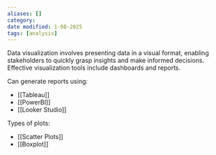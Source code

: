 ```yaml
---
aliases: []
category: 
date modified: 1-08-2025
tags: [analysis]
---
```

Data visualization involves presenting data in a visual format, enabling stakeholders to quickly grasp insights and make informed decisions. Effective visualization tools include dashboards and reports.

Can generate reports using:
- [[Tableau]]
- [[PowerBI]]
- [[Looker Studio]]

Types of plots:
- [[Scatter Plots]]
- [[Boxplot]]

